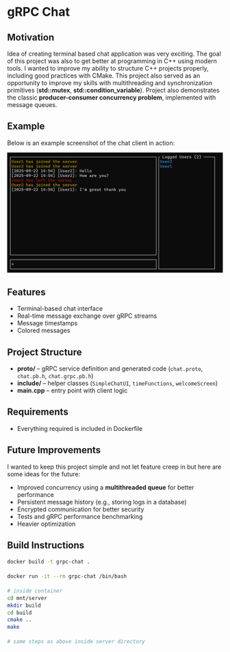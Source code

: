 # gRPC Chat

## Motivation

Idea of creating terminal based chat application was very exciting.
The goal of this project was also to get better at programming in C++ using modern tools. I wanted to improve my ability to structure C++ projects properly, including good practices with CMake.
This project also served as an opportunity to improve my skills with multithreading and synchronization primitives (**std::mutex**, **std::condition_variable**).
Project also demonstrates the classic **producer-consumer concurrency problem**, implemented with message queues.

## Example

Below is an example screenshot of the chat client in action:

![Chat Example](https://github.com/AlexNordahl/gRPC-chat/blob/main/visual-examples/example.png)

## Features
- Terminal-based chat interface  
- Real-time message exchange over gRPC streams  
- Message timestamps  
- Colored messages

## Project Structure
- **proto/** – gRPC service definition and generated code (`chat.proto`, `chat.pb.h`, `chat.grpc.pb.h`)  
- **include/** – helper classes (`SimpleChatUI`, `timeFunctions`, `welcomeScreen`)  
- **main.cpp** – entry point with client logic  

## Requirements
- Everything required is included in Dockerfile

## Future Improvements

I wanted to keep this project simple and not let feature creep in but here are some ideas for the future:
- Improved concurrency using a **multithreaded queue** for better performance
- Persistent message history (e.g., storing logs in a database)
- Encrypted communication for better security
- Tests and gRPC performance benchmarking
- Heavier optimization

## Build Instructions

```bash
docker build -t grpc-chat .

docker run -it --rm grpc-chat /bin/bash

# inside container
cd mnt/server
mkdir build
cd build
cmake ..
make

# same steps as above inside server directory
```
